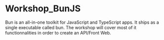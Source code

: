 # Workshop_BunJS
Bun is an all-in-one toolkit for JavaScript and TypeScript apps. It ships as a single executable called bun​. The workshop will cover most of it functionnalities in order to create an API/Front Web.
